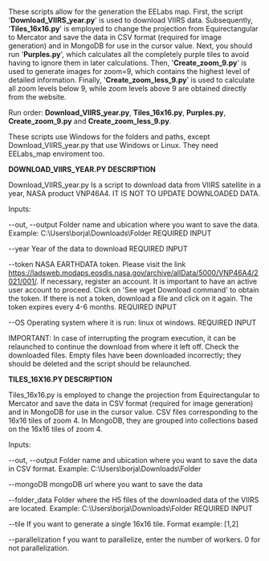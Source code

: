These scripts allow for the generation the EELabs map. First, the script '**Download_VIIRS_year.py**' is used to download VIIRS data. Subsequently, '**Tiles_16x16.py**' is employed to change the projection from Equirectangular to Mercator and save the data in CSV format (required for image generation) and in MongoDB for use in the cursor value. Next, you should run '**Purples.py**', which calculates all the completely purple tiles to avoid having to ignore them in later calculations. Then, '**Create_zoom_9.py**' is used to generate images for zoom=9, which contains the highest level of detailed information. Finally, '**Create_zoom_less_9.py**' is used to calculate all zoom levels below 9, while zoom levels above 9 are obtained directly from the website.

Run order: **Download_VIIRS_year.py**, **Tiles_16x16.py**, **Purples.py**, **Create_zoom_9.py** and **Create_zoom_less_9.py**.

These scripts use Windows for the folders and paths, except Download_VIIRS_year.py that use Windows or Linux. They need EELabs_map enviroment too.

**DOWNLOAD_VIIRS_YEAR.PY DESCRIPTION**

Download_VIIRS_year.py Is a script to download data from VIIRS satellite in a year, NASA product VNP46A4. IT IS NOT TO UPDATE DOWNLOADED DATA. 

Inputs:

--out, --output Folder name and ubication where you want to save the data. Example: C:\Users\borja\Downloads\Folder REQUIRED INPUT

--year Year of the data to download REQUIRED INPUT

--token NASA EARTHDATA token. Please visit the link https://ladsweb.modaps.eosdis.nasa.gov/archive/allData/5000/VNP46A4/2021/001/. If necessary, register an account. It is important to have an active user account to proceed. Click on 'See wget Download command' to obtain the token. If there is not a token, download a file and click on it again. The token expires every 4-6 months. REQUIRED INPUT

--OS Operating system where it is run: linux ot windows. REQUIRED INPUT

IMPORTANT: In case of interrupting the program execution, it can be relaunched to continue the download from where it left off. Check the downloaded files. Empty files have been downloaded incorrectly; they should be deleted and the script should be relaunched.

**TILES_16X16.PY DESCRIPTION**

Tiles_16x16.py is employed to change the projection from Equirectangular to Mercator and save the data in CSV format (required for image generation) and in MongoDB for use in the cursor value. CSV files corresponding to the 16x16 tiles of zoom 4. In MongoDB, they are grouped into collections based on the 16x16 tiles of zoom 4.

Inputs:

--out, --output Folder name and ubication where you want to save the data in CSV format. Example: C:\Users\borja\Downloads\Folder

--mongoDB mongoDB url where you want to save the data

--folder_data Folder where the H5 files of the downloaded data of the VIIRS are located. Example: C:\Users\borja\Downloads\Folder REQUIRED INPUT

--tile If you want to generate a single 16x16 tile.  Format example: [1,2]

--parallelization f you want to parallelize, enter the number of workers. 0 for not parallelization.

